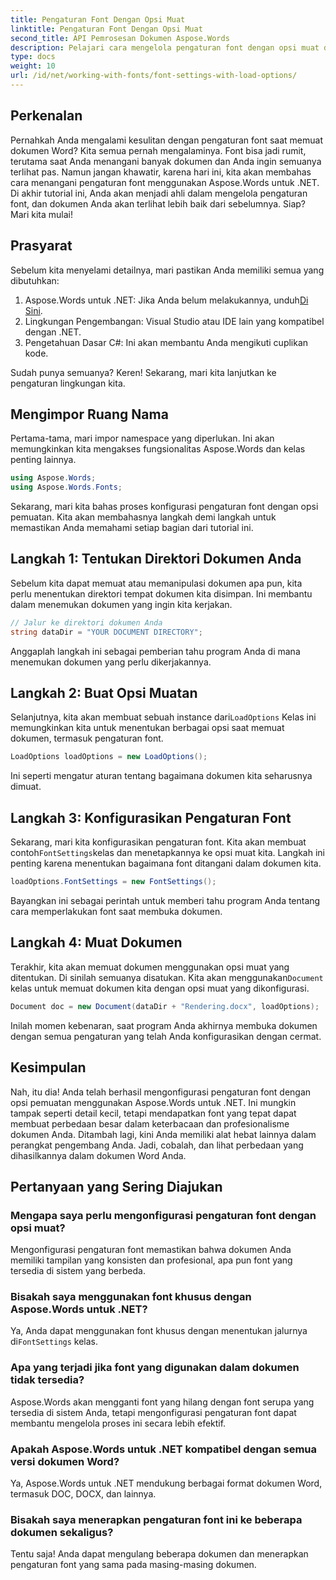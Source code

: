 ```yaml
---
title: Pengaturan Font Dengan Opsi Muat
linktitle: Pengaturan Font Dengan Opsi Muat
second_title: API Pemrosesan Dokumen Aspose.Words
description: Pelajari cara mengelola pengaturan font dengan opsi muat di Aspose.Words untuk .NET. Panduan langkah demi langkah bagi pengembang untuk memastikan tampilan font yang konsisten dalam dokumen Word.
type: docs
weight: 10
url: /id/net/working-with-fonts/font-settings-with-load-options/
---
```

## Perkenalan

Pernahkah Anda mengalami kesulitan dengan pengaturan font saat memuat dokumen Word? Kita semua pernah mengalaminya. Font bisa jadi rumit, terutama saat Anda menangani banyak dokumen dan Anda ingin semuanya terlihat pas. Namun jangan khawatir, karena hari ini, kita akan membahas cara menangani pengaturan font menggunakan Aspose.Words untuk .NET. Di akhir tutorial ini, Anda akan menjadi ahli dalam mengelola pengaturan font, dan dokumen Anda akan terlihat lebih baik dari sebelumnya. Siap? Mari kita mulai!

## Prasyarat

Sebelum kita menyelami detailnya, mari pastikan Anda memiliki semua yang dibutuhkan:

1.  Aspose.Words untuk .NET: Jika Anda belum melakukannya, unduh[Di Sini](https://releases.aspose.com/words/net/).
2. Lingkungan Pengembangan: Visual Studio atau IDE lain yang kompatibel dengan .NET.
3. Pengetahuan Dasar C#: Ini akan membantu Anda mengikuti cuplikan kode.

Sudah punya semuanya? Keren! Sekarang, mari kita lanjutkan ke pengaturan lingkungan kita.

## Mengimpor Ruang Nama

Pertama-tama, mari impor namespace yang diperlukan. Ini akan memungkinkan kita mengakses fungsionalitas Aspose.Words dan kelas penting lainnya.

```csharp
using Aspose.Words;
using Aspose.Words.Fonts;
```

Sekarang, mari kita bahas proses konfigurasi pengaturan font dengan opsi pemuatan. Kita akan membahasnya langkah demi langkah untuk memastikan Anda memahami setiap bagian dari tutorial ini.

## Langkah 1: Tentukan Direktori Dokumen Anda

Sebelum kita dapat memuat atau memanipulasi dokumen apa pun, kita perlu menentukan direktori tempat dokumen kita disimpan. Ini membantu dalam menemukan dokumen yang ingin kita kerjakan.

```csharp
// Jalur ke direktori dokumen Anda
string dataDir = "YOUR DOCUMENT DIRECTORY";
```

Anggaplah langkah ini sebagai pemberian tahu program Anda di mana menemukan dokumen yang perlu dikerjakannya.

## Langkah 2: Buat Opsi Muatan

 Selanjutnya, kita akan membuat sebuah instance dari`LoadOptions` Kelas ini memungkinkan kita untuk menentukan berbagai opsi saat memuat dokumen, termasuk pengaturan font.

```csharp
LoadOptions loadOptions = new LoadOptions();
```

Ini seperti mengatur aturan tentang bagaimana dokumen kita seharusnya dimuat.

## Langkah 3: Konfigurasikan Pengaturan Font

 Sekarang, mari kita konfigurasikan pengaturan font. Kita akan membuat contoh`FontSettings`kelas dan menetapkannya ke opsi muat kita. Langkah ini penting karena menentukan bagaimana font ditangani dalam dokumen kita.

```csharp
loadOptions.FontSettings = new FontSettings();
```

Bayangkan ini sebagai perintah untuk memberi tahu program Anda tentang cara memperlakukan font saat membuka dokumen.

## Langkah 4: Muat Dokumen

 Terakhir, kita akan memuat dokumen menggunakan opsi muat yang ditentukan. Di sinilah semuanya disatukan. Kita akan menggunakan`Document` kelas untuk memuat dokumen kita dengan opsi muat yang dikonfigurasi.

```csharp
Document doc = new Document(dataDir + "Rendering.docx", loadOptions);
```

Inilah momen kebenaran, saat program Anda akhirnya membuka dokumen dengan semua pengaturan yang telah Anda konfigurasikan dengan cermat.

## Kesimpulan

Nah, itu dia! Anda telah berhasil mengonfigurasi pengaturan font dengan opsi pemuatan menggunakan Aspose.Words untuk .NET. Ini mungkin tampak seperti detail kecil, tetapi mendapatkan font yang tepat dapat membuat perbedaan besar dalam keterbacaan dan profesionalisme dokumen Anda. Ditambah lagi, kini Anda memiliki alat hebat lainnya dalam perangkat pengembang Anda. Jadi, cobalah, dan lihat perbedaan yang dihasilkannya dalam dokumen Word Anda.

## Pertanyaan yang Sering Diajukan

### Mengapa saya perlu mengonfigurasi pengaturan font dengan opsi muat?
Mengonfigurasi pengaturan font memastikan bahwa dokumen Anda memiliki tampilan yang konsisten dan profesional, apa pun font yang tersedia di sistem yang berbeda.

### Bisakah saya menggunakan font khusus dengan Aspose.Words untuk .NET?
 Ya, Anda dapat menggunakan font khusus dengan menentukan jalurnya di`FontSettings` kelas.

### Apa yang terjadi jika font yang digunakan dalam dokumen tidak tersedia?
Aspose.Words akan mengganti font yang hilang dengan font serupa yang tersedia di sistem Anda, tetapi mengonfigurasi pengaturan font dapat membantu mengelola proses ini secara lebih efektif.

### Apakah Aspose.Words untuk .NET kompatibel dengan semua versi dokumen Word?
Ya, Aspose.Words untuk .NET mendukung berbagai format dokumen Word, termasuk DOC, DOCX, dan lainnya.

### Bisakah saya menerapkan pengaturan font ini ke beberapa dokumen sekaligus?
Tentu saja! Anda dapat mengulang beberapa dokumen dan menerapkan pengaturan font yang sama pada masing-masing dokumen.